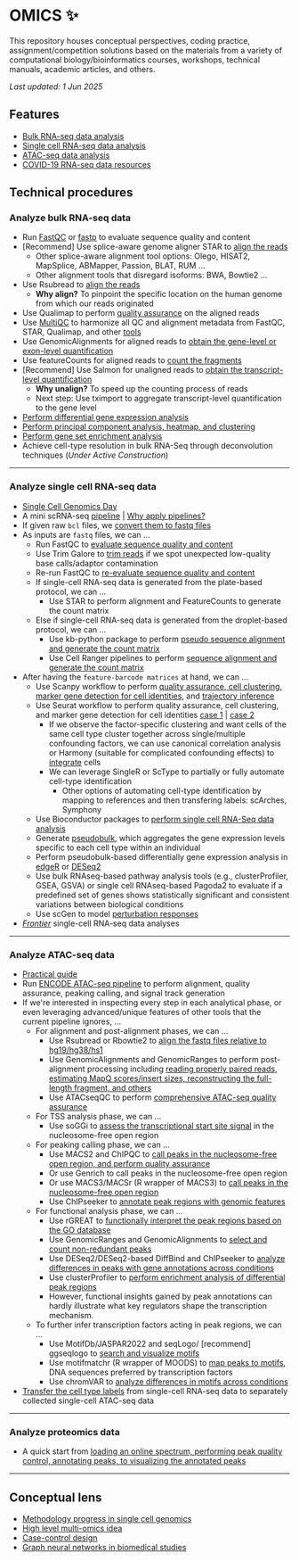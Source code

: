 # OMICS ✨

This repository houses conceptual perspectives, coding practice, assignment/competition solutions based on the materials from a variety of computational biology/bioinformatics courses, workshops, technical manuals, academic articles, and others. 

*Last updated: 1 Jun 2025*

## Features

* [Bulk RNA-seq data analysis](#Analyze-bulk-RNA-seq-data)
* [Single cell RNA-seq data analysis](#Analyze-single-cell-RNA-seq-data)
* [ATAC-seq data analysis](#Analyze-ATAC-seq-data)
* [COVID-19 RNA-seq data resources](https://github.com/ScienceComputing/COVID-19-RNA-Seq-datasets)

## Technical procedures
### Analyze bulk RNA-seq data
  - Run [FastQC](FastQC/Run_FastQC.sh) or [fastp](FastQC/Run_fastp.sh) to evaluate sequence quality and content
  - [Recommend] Use splice-aware genome aligner STAR to [align the reads](BulkRNASeq/STAR_Align.sh)
      - Other splice-aware alignment tool options: Olego, HISAT2, MapSplice, ABMapper, Passion, BLAT, RUM ...
      - Other alignment tools that disregard isoforms: BWA, Bowtie2 ...
  - Use Rsubread to [align the reads](BulkRNASeq/AlignmentCountingTCell.Rmd)
    - **Why align?** To pinpoint the specific location on the human genome from which our reads originated
  - Use Qualimap to perform [quality assurance](BulkRNASeq/Qualimap_QC.sh) on the aligned reads
  - Use [MultiQC](BulkRNASeq/multiqc_QC.sh) to harmonize all QC and alignment metadata from FastQC, STAR, Qualimap, and other [tools](https://multiqc.info/modules/)
  - Use GenomicAlignments for aligned reads to [obtain the gene-level or exon-level quantification](BulkRNASeq/AlignmentCountingTCell.Rmd)
  - Use featureCounts for aligned reads to [count the fragments](BulkRNASeq/featureCounts.sh)
  - [Recommend] Use Salmon for unaligned reads to [obtain the transcript-level quantification](BulkRNASeq/Salmon_quant.sh)
    - **Why unalign?** To speed up the counting process of reads
    - Next step: Use tximport to aggregate transcript-level quantification to the gene level
  - [Perform differential gene expression analysis](BulkRNASeq/DEAnalysisTCell.Rmd)
  - [Perform principal component analysis, heatmap, and clustering](BulkRNASeq/PCAHeatmapClusteringTissue.Rmd)
  - [Perform gene set enrichment analysis](BulkRNASeq/GeneSetTCell.Rmd)
  - Achieve cell-type resolution in bulk RNA-Seq through deconvolution techniques (*Under Active Construction*)

<hr>

### Analyze single cell RNA-seq data
- [Single Cell Genomics Day](https://satijalab.org/scgd25/)
- A mini scRNA-seq [pipeline](SingleCellRNASeq/Scanpy/pipeline.py) | [Why apply pipelines?](https://github.com/SciComp8/NGSOmics_Programming/blob/main/SingleCellRNASeq/Scanpy/Why_Pipeline.md)
- If given raw `bcl` files, we [convert them to fastq files](FastQC/bcl_to_fastq.sh)
- As inputs are `fastq` files, we can ...
  - Run FastQC to [evaluate sequence quality and content](FastQC/Run_FastQC.sh)
  - Use Trim Galore to [trim reads](FastQC/Trim_Read.sh) if we spot unexpected low-quality base calls/adaptor contamination
  - Re-run FastQC to [re-evaluate sequence quality and content](FastQC/Run_FastQC.sh)
  - If single-cell RNA-seq data is generated from the plate-based protocol, we can ...
    - Use STAR to perform alignment and FeatureCounts to generate the count matrix
  - Else if single-cell RNA-seq data is generated from the droplet-based protocol, we can ...
    - Use kb-python package to perform [pseudo sequence alignment and generate the count matrix](SingleCellRNASeq/kb-python)
    - Use Cell Ranger pipelines to perform [sequence alignment and generate the count matrix](SingleCellRNASeq/CellRanger/cellranger_count.sh)
- After having the `feature-barcode matrices` at hand, we can ...
  - Use Scanpy workflow to perform [quality assurance, cell clustering, marker gene detection for cell identities](SingleCellRNASeq/Scanpy/PBMC), and [trajectory inference](SingleCellRNASeq/Scanpy/Bone_Marrow)
  - Use Seurat workflow to perform quality assurance, cell clustering, and marker gene detection for cell identities [case 1](SingleCellRNASeq/Seurat/scRNAseq_analysis_full.Rmd) | [case 2](SingleCellRNASeq/Seurat/SkinCell.Rmd)
    - If we observe the factor-specific clustering and want cells of the same cell type cluster together across single/multiple confounding factors, we can use canonical correlation analysis or Harmony (suitable for complicated confounding effects) to [integrate](SingleCellRNASeq/Seurat/scRNAseq_analysis_full.Rmd) cells
    - We can leverage SingleR or ScType to partially or fully automate cell-type identification
      - Other options of automating cell-type identification by mapping to references and then transfering labels: scArches, Symphony
  - Use Bioconductor packages to [perform single cell RNA-Seq data analysis](SingleCellRNASeq/Bioconductor/BioconductorSkinCell.Rmd)
  - Generate [pseudobulk](SingleCellRNASeq/Scanpy/Pseudobulk.py), which aggregates the gene expression levels specific to each cell type within an individual
  - Perform pseudobulk-based differentially gene expression analysis in [edgeR](SingleCellRNASeq/Scanpy/scRNAseq_DE_Part1.ipynb) or [DESeq2](SingleCellRNASeq/Bioconductor/Pseudobulk_DE.Rmd)
  - Use bulk RNAseq-based pathway analysis tools (e.g., clusterProfiler, GSEA, GSVA) or single cell RNAseq-based Pagoda2 to evaluate if a predefined set of genes shows statistically significant and consistent variations between biological conditions
  - Use scGen to model [perturbation responses](SingleCellRNASeq/Perturbation/scGen)  
- [*Frontier*](Science_Reading/scRNAseq.md) single-cell RNA-seq data analyses

<hr>

### Analyze ATAC-seq data
  - [Practical guide](https://genomebiology.biomedcentral.com/articles/10.1186/s13059-020-1929-3)
  - Run [ENCODE ATAC-seq pipeline](https://github.com/ScienceComputing/atac-seq-pipeline/blob/master/README.md) to perform alignment, quality assurance, peaking calling, and signal track generation
  - If we're interested in inspecting every step in each analytical phase, or even leveraging advanced/unique features of other tools that the current pipeline ignores, ...
    - For alignment and post-alignment phases, we can ...
      - Use Rsubread or Rbowtie2 to [align the fastq files relative to hg19/hg38/hs1](ATACSeq/AlignFASTQ.Rmd)
      - Use GenomicAlignments and GenomicRanges to perform post-alignment processing including [reading properly paired reads, estimating MapQ scores/insert sizes, reconstructing the full-length fragment, and others](ATACSeq/PostAlignment.Rmd)
      - Use ATACseqQC to perform [comprehensive ATAC-seq quality assurance](ATACSeq/ATACseqQC.Rmd)
    - For TSS analysis phase, we can ...
      - Use soGGi to [assess the transcriptional start site signal](ATACSeq/EvaluateTSS.Rmd) in the nucleosome-free open region
    - For peaking calling phase, we can ...
      - Use MACS2 and ChIPQC to [call peaks in the nucleosome-free open region, and perform quality assurance](ATACSeq/CallPeak.Rmd)
      - Or use Genrich to call peaks in the nucleosome-free open region
      - Or use MACS3/MACSr (R wrapper of MACS3) to [call peaks in the nucleosome-free open region](ATACSeq/CallPeak.Rmd)
      - Use ChIPseeker to [annotate peak regions with genomic features](ATACSeq/CallPeak.Rmd)
    - For functional analysis phase, we can ...
      - Use rGREAT to [functionally interpret the peak regions based on the GO database](ATACSeq/FunctionalAnalysis.Rmd) 
      - Use GenomicRanges and GenomicAlignments to [select and count non-redundant peaks](ATACSeq/DifferentialAnalysis.Rmd)
      - Use DESeq2/DESeq2-based DiffBind and ChIPseeker to [analyze differences in peaks with gene annotations across conditions](ATACSeq/DifferentialAnalysis.Rmd)
      - Use clusterProfiler to [perform enrichment analysis of differential peak regions](ATACSeq/DifferentialAnalysis.Rmd)
      - However, functional insights gained by peak annotations can hardly illustrate what key regulators shape the transcription mechanism. 
    - To further infer transcription factors acting in peak regions, we can ...
      - Use MotifDb/JASPAR2022 and seqLogo/ [recommend] ggseqlogo to [search and visualize motifs](ATACSeq/Search_Visualize_Motif.Rmd)
      - Use motifmatchr (R wrapper of MOODS) to [map peaks to motifs](ATACSeq/IdentifyMotif.Rmd), DNA sequences preferred by transcription factors
      - Use chromVAR to [analyze differences in motifs across conditions](ATACSeq/Detect_Difference_Motif.Rmd)
  - [Transfer the cell type labels](ATACSeq/Integration/SingleCell/Integration_Full_v1.qmd) from single-cell RNA-seq data to separately collected single-cell ATAC-seq data

<hr>

### Analyze proteomics data

- A quick start from [loading an online spectrum, performing peak quality control, annotating peaks, to visualizing the annotated peaks](Proteomics/spectrum_utils/0_Quick_Start.py)


<hr>

## Conceptual lens
- [Methodology progress in single cell genomics](Science_Reading/scRNAseq.md)
- [High level multi-omics idea](HighLevelIdea_MultiOmics.md)
- [Case-control design](CaseControl_Design.md)
- [Graph neural networks in biomedical studies](Reference/Graph_Neural_Network.md)

